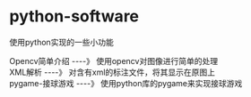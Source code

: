 # python-software
使用python实现的一些小功能

Opencv简单介绍    ----》    使用opencv对图像进行简单的处理    
XML解析    ----》    对含有xml的标注文件，将其显示在原图上    
pygame-接球游戏    ----》    使用python库的pygame来实现接球游戏    
